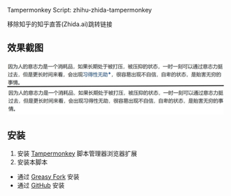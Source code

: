 Tampermonkey Script:  zhihu-zhida-tampermonkey

移除知乎的知乎直答(Zhida.ai)跳转链接

## 效果截图

![Screenshot](Screenshot.jpg)

## 安装

1. 安装 [Tampermonkey](https://www.tampermonkey.net) 脚本管理器浏览器扩展
2. 安装本脚本
 - 通过 [Greasy Fork](https://greasyfork.org/en/scripts/553164) 安装
 - 通过 [GitHub](https://github.com/ittuann/zhihu-zhida-tampermonkey/raw/refs/heads/main/main.user.js) 安装
